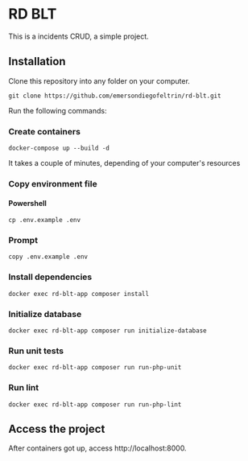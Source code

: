 # RD BLT

This is a incidents CRUD, a simple project.

## Installation

Clone this repository into any folder on your computer.

```
git clone https://github.com/emersondiegofeltrin/rd-blt.git
```

Run the following commands:

### Create containers

```
docker-compose up --build -d
```
It takes a couple of minutes, depending of your computer's resources

### Copy environment file

#### Powershell
```
cp .env.example .env
```

### Prompt
```
copy .env.example .env
```

### Install dependencies
```
docker exec rd-blt-app composer install
```

### Initialize database

```
docker exec rd-blt-app composer run initialize-database
```

### Run unit tests

```
docker exec rd-blt-app composer run run-php-unit
```

### Run lint

```
docker exec rd-blt-app composer run run-php-lint
```

## Access the project

After containers got up, access http://localhost:8000.

